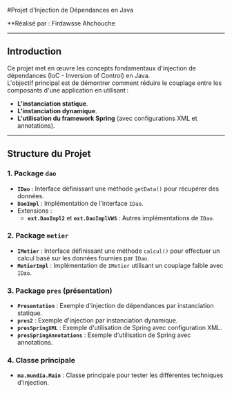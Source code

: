 #Projet d'Injection de Dépendances en Java  

**Réalisé par : Firdawsse Ahchouche

---

## Introduction  
Ce projet met en œuvre les concepts fondamentaux d'injection de dépendances (IoC - Inversion of Control) en Java.  
L'objectif principal est de démontrer comment réduire le couplage entre les composants d'une application en utilisant :  
- **L'instanciation statique**.  
- **L'instanciation dynamique**.  
- **L'utilisation du framework Spring** (avec configurations XML et annotations).  

---

## Structure du Projet  

### 1. **Package `dao`**  
- **`IDao`** : Interface définissant une méthode `getData()` pour récupérer des données.  
- **`DaoImpl`** : Implémentation de l'interface `IDao`.  
- Extensions :  
  - **`ext.DaoImpl2`** et **`ext.DaoImplVWS`** : Autres implémentations de `IDao`.  

### 2. **Package `metier`**  
- **`IMetier`** : Interface définissant une méthode `calcul()` pour effectuer un calcul basé sur les données fournies par `IDao`.  
- **`MetierImpl`** : Implémentation de `IMetier` utilisant un couplage faible avec `IDao`.  

### 3. **Package `pres` (présentation)**  
- **`Presentation`** : Exemple d'injection de dépendances par instanciation statique.  
- **`pres2`** : Exemple d'injection par instanciation dynamique.  
- **`presSpringXML`** : Exemple d'utilisation de Spring avec configuration XML.  
- **`presSpringAnnotations`** : Exemple d'utilisation de Spring avec annotations.  

### 4. **Classe principale**  
- **`ma.mundia.Main`** : Classe principale pour tester les différentes techniques d'injection.  

